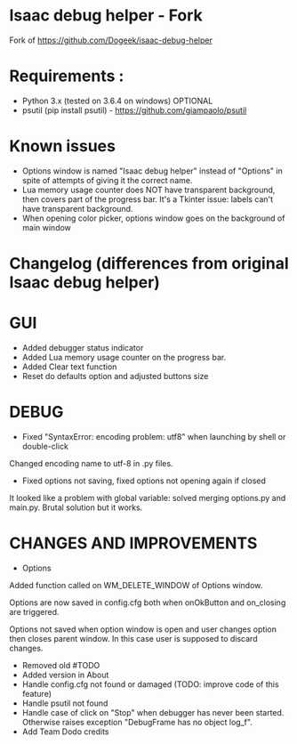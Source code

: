 # Isaac debug helper - Fork
Fork of https://github.com/Dogeek/isaac-debug-helper

# Requirements :
 - Python 3.x (tested on 3.6.4 on windows)
OPTIONAL
 - psutil (pip install psutil) - https://github.com/giampaolo/psutil
 
# Known issues 
* Options window is named "Isaac debug helper" instead of "Options" in spite of attempts of giving it the correct name.
* Lua memory usage counter does NOT have transparent background, then covers part of the progress bar. It's a Tkinter issue: labels can't have transparent background.
* When opening color picker, options window goes on the background of main window

# Changelog (differences from original Isaac debug helper)
# GUI
+ Added debugger status indicator
+ Added Lua memory usage counter on the progress bar.
+ Added Clear text function
+ Reset do defaults option and adjusted buttons size

# DEBUG
* Fixed "SyntaxError: encoding problem: utf8" when launching by shell or double-click

Changed encoding name to utf-8 in .py files.

* Fixed options not saving, fixed options not opening again if closed

It looked like a problem with global variable: solved merging options.py and main.py. Brutal solution but it works.


# CHANGES AND IMPROVEMENTS
* Options

Added function called on WM_DELETE_WINDOW of Options window.

Options are now saved in config.cfg both when onOkButton and on_closing are triggered.

Options not saved when option window is open and user changes option then closes parent window. In this case user is supposed to discard changes.

* Removed old #TODO
* Added version in About
* Handle config.cfg not found or damaged (TODO: improve code of this feature)
* Handle psutil not found
* Handle case of click on "Stop" when debugger has never been started. Otherwise raises exception "DebugFrame has no object log_f".
* Add Team Dodo credits
